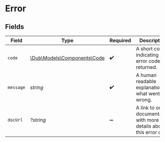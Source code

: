 # Error


## Fields

| Field                                                               | Type                                                                | Required                                                            | Description                                                         | Example                                                             |
| ------------------------------------------------------------------- | ------------------------------------------------------------------- | ------------------------------------------------------------------- | ------------------------------------------------------------------- | ------------------------------------------------------------------- |
| `code`                                                              | [\Dub\Models\Components\Code](../../Models/Components/Code.md)      | :heavy_check_mark:                                                  | A short code indicating the error code returned.                    | bad_request                                                         |
| `message`                                                           | *string*                                                            | :heavy_check_mark:                                                  | A human readable explanation of what went wrong.                    | The requested resource was not found.                               |
| `docUrl`                                                            | *?string*                                                           | :heavy_minus_sign:                                                  | A link to our documentation with more details about this error code | https://dub.co/docs/api-reference/errors#bad-request                |